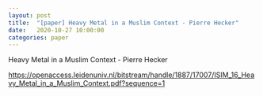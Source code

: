 ```yaml
---
layout: post
title:  "[paper] Heavy Metal in a Muslim Context - Pierre Hecker"
date:   2020-10-27 10:00:00
categories: paper
---
```


Heavy Metal in a Muslim Context - Pierre Hecker 

https://openaccess.leidenuniv.nl/bitstream/handle/1887/17007/ISIM_16_Heavy_Metal_in_a_Muslim_Context.pdf?sequence=1

